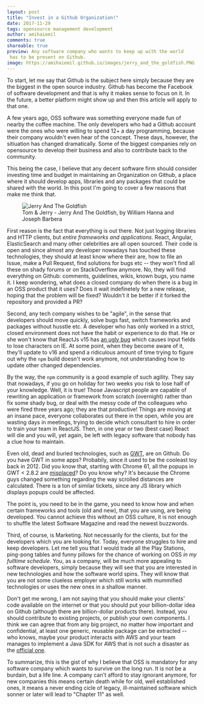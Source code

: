 ```yaml
---
layout: post
title: "Invest in a Github Organization!"
date: 2017-11-29
tags: opensource management development
author: amihaiemil
comments: true
shareable: true
preview: Any software company who wants to keep up with the world
 has to be present on Github.
image: https://amihaiemil.github.io/images/jerry_and_the_goldfish.PNG
---
```


To start, let me say that Github is the subject here simply because they are the biggest
in the open source industry. Github has become the Facebook of software development and that is why it makes
sense to focus on it. In the future, a better platform might show up and then this article will
apply to that one.

A few years ago, OSS software was something everyone made fun of nearby the coffee
machine. The only developers who had a Github account were the ones who were willing to spend 12+ a day programming,
because their company wouldn't even hear of the concept. These days, however, the sitiuation has changed dramatically.
Some of the biggest companies rely on opensource to develop their business and also to contribute back to the community.

This being the case, I believe that any decent software firm should consider investing
time and budget in maintaining an Organization on Github, a place where it should develop apps, libraries
and any packages that could be shared with the world. In this post I'm going to cover a few reasons that make me think that.

<figure class="articleimg">
 <img src="{{page.image}}" alt="Jerry And The Goldfish">
 <figcaption>
 Tom & Jerry - Jerry And The Goldfish, by  William Hanna and Joseph Barbera
 </figcaption>
</figure>

First reason is the fact that everything is out there. Not just logging libraries and HTTP clients, but *entire frameworks and applications*.
React, Angular, ElasticSearch and many other celebrities are all open sourced. Their code is open and since almost any developer nowadays has touched these technologies, they should at least
know where their are, how to file an Issue, make a Pull Request, find solutions for bugs etc -- they won't find all these on shady forums or on StackOverflow anymore. No, they will
find everything on Github: comments, guidelines, wikis, known bugs, you name it. I keep wondering, what does a closed company do when there is a bug in an OSS product that it uses?
Does it wait indefinetely for a new release, hoping that the problem will be fixed? Wouldn't it be better if it forked the repository and provided a PR?

Second, any tech company wishes to be "agile", in the sense that developers should move quickly, solve bugs fast, switch frameworks and packages without husstle etc.
A developer who has only worked in a strict, closed environment does not have the habit or experience to do that. He or she won't know that ReactJs v15 has [an ugly bug](https://github.com/facebook/react/issues/7027) which causes input fields to lose characters on IE. At some point, when they become aware of it,
they'll update to v16 and spend a ridiculous amount of time trying to figure out why the ``npm`` build doesn't work anymore, not understanding how to update other changed dependencies.

By the way, the ``npm`` community is a good example of such agility. They say that nowadays, if you go on holiday for two weeks you risk to lose half of your knowledge.
Well, it is true! Those Javascript people are capable of rewriting an application or framework from scratch (overnight) rather than fix some shady bug, or deal with the messy code of the colleagues who were fired three years ago; they are that productive! Things are moving at an insane pace, everyone collaborates out there in the open, while you are wasting days in meetings, trying to decide which consultant to hire in order to train your team in ReactJS. Then, in one year or two (best case) React will die and you will, yet again, be left with legacy software that nobody has a clue how to maintain.

Even old, dead and buried technologies, such as [GWT](https://github.com/gwtproject/gwt), are on Github. Do you have GWT in some apps? Probabily, since it used to be the cooleast toy back in 2012.
Did you know that, starting with Chrome 61, all the popups in GWT < 2.8.2 are [misplaced](https://github.com/gwtproject/gwt/issues/9542)? Do you know why? It's because the Chrome guys changed something regarding the way scrolled distances are calculated. There is a ton of similar tickets, since any JS library which displays popups could be affected.

The point is, you need to be in the game, you need to know how and when certain frameworks and tools (old and new),
that you are using, are being developed. You cannot achieve this without an OSS culture, it is not enough to shuffle
the latest Software Magazine and read the newest buzzwords.

Third, of course, is Marketing. Not necessarily for the clients, but for the developers which you are looking for.
Today, everyone struggles to hire and keep developers. Let me tell you that I would trade all the Play Stations, ping-pong tables and funny pillows for the chance
of working on OSS *in my fulltime schedule*. You, as a company, will be much more appealing to software developers, simply because they will see that you are interested in new technologies and how the software world spins. They will know that you are not some clueless employer which still works with mummified technologies or uses the new ones in a shallow manner.

Don't get me wrong, I am not saying that you should make your clients' code available on the internet or that you should put your billion-dollar idea on Github (although there are billion-dollar products there). Instead, you should contribute to existing projects, or publish your own components. I think we can agree that from any big project, no matter how important and confidential,
at least one generic, reusable package can be extracted -- who knows, maybe your product interacts with AWS and your team manages to implement a Java SDK for AWS that is not such a disaster as the [official one](http://www.amihaiemil.com/2017/02/18/decorators-with-tunnels.html).

To summarize, this is the gist of why I believe that OSS is mandatory for any software company which wants to survive on the long run. It is not be a burdain, but a life line.
A company can't afford to stay ignorant anymore, for new companies this means certain death while for old, well established ones, it means a never ending cicle of legacy, ill-maintained software which sonner or later will lead to "Chapter 11" as well.
